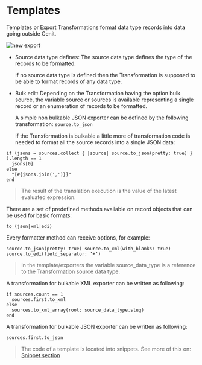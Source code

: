 # Templates

Templates or Export Transformations format data type records into data going outside Cenit.

![new export](https://user-images.githubusercontent.com/30662690/63613014-b2208300-c5ad-11e9-96d2-c5a47830f1bc.png)


- Source data type defines: The source data type defines the type of the records to be formatted.

  If no source data type is defined then the Transformation is supposed to be able to format records of any data type.

- Bulk edit: Depending on the Transformation  having the option bulk source, the variable source or sources is available representing a single record or an enumeration of records to be formatted.

  A simple non bulkable JSON exporter can be defined by the following transformation: `source.to_json`

  If the Transformation is bulkable a little more of transformation code is needed to format all the source records into a single JSON data:

```
if (jsons = sources.collect { |source| source.to_json(pretty: true) } ).length == 1
  jsons[0]
else
  "[#{jsons.join(',')}]"
end

```
>  The result of the translation execution is the value of the latest evaluated expression.

There are a set of predefined methods available on record objects that can be used for basic formats:

`to_(json|xml|edi)`

Every formatter method can receive options, for example:

`source.to_json(pretty: true)
source.to_xml(with_blanks: true)
source.to_edi(field_separator: ‘+’)`

> In the template/exporters the variable source_data_type is a reference to the Transformation source data type.

A transformation for bulkable XML exporter can be written as following:

```
if sources.count == 1
  sources.first.to_xml
else
  sources.to_xml_array(root: source_data_type.slug)
end
```

A transformation for bulkable JSON exporter can be written as following:

```
sources.first.to_json
```
> The code of a template is located into snippets. See more of this on: [Snippet section](snippets.md)